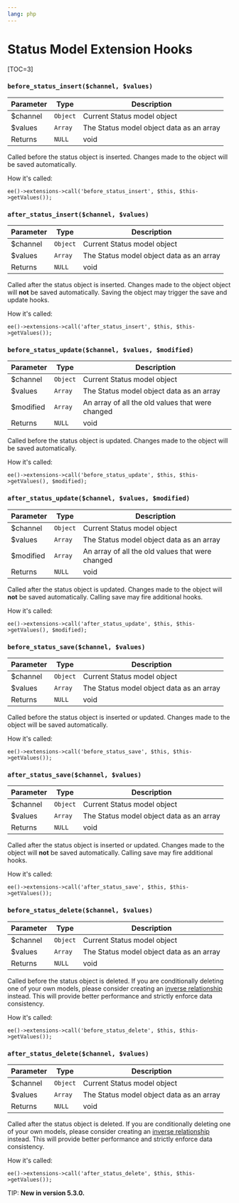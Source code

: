 ```yaml
---
lang: php
---
```


<!--
    This source file is part of the open source project
    ExpressionEngine User Guide (https://github.com/ExpressionEngine/ExpressionEngine-User-Guide)

    @link      https://expressionengine.com/
    @copyright Copyright (c) 2003-2020, Packet Tide, LLC (https://packettide.com)
    @license   https://expressionengine.com/license Licensed under Apache License, Version 2.0
-->

# Status Model Extension Hooks

[TOC=3]

### `before_status_insert($channel, $values)`

| Parameter | Type     | Description                              |
| --------- | -------- | -----------------------------------------|
| \$channel | `Object` | Current Status model object              |
| \$values  | `Array`  | The Status model object data as an array |
| Returns   | `NULL`   | void                                     |

Called before the status object is inserted. Changes made to the object will be saved automatically.

How it's called:

    ee()->extensions->call('before_status_insert', $this, $this->getValues());

### `after_status_insert($channel, $values)`

| Parameter | Type     | Description                              |
| --------- | -------- | -----------------------------------------|
| \$channel | `Object` | Current Status model object              |
| \$values  | `Array`  | The Status model object data as an array |
| Returns   | `NULL`   | void                                     |

Called after the status object is inserted. Changes made to the object object will **not** be saved automatically. Saving the object may trigger the save and update hooks.

How it's called:

    ee()->extensions->call('after_status_insert', $this, $this->getValues());

### `before_status_update($channel, $values, $modified)`

| Parameter  | Type     | Description                                      |
| ---------- | -------- | -------------------------------------------------|
| \$channel  | `Object` | Current Status model object                      |
| \$values   | `Array`  | The Status model object data as an array         |
| \$modified | `Array`  | An array of all the old values that were changed |
| Returns    | `NULL`   | void                                             |

Called before the status object is updated. Changes made to the object will be saved automatically.

How it's called:

    ee()->extensions->call('before_status_update', $this, $this->getValues(), $modified);

### `after_status_update($channel, $values, $modified)`

| Parameter  | Type     | Description                                      |
| ---------- | -------- | -------------------------------------------------|
| \$channel  | `Object` | Current Status model object                      |
| \$values   | `Array`  | The Status model object data as an array         |
| \$modified | `Array`  | An array of all the old values that were changed |
| Returns    | `NULL`   | void                                             |

Called after the status object is updated. Changes made to the object will **not** be saved automatically. Calling save may fire additional hooks.

How it's called:

    ee()->extensions->call('after_status_update', $this, $this->getValues(), $modified);

### `before_status_save($channel, $values)`

| Parameter | Type     | Description                              |
| --------- | -------- | -----------------------------------------|
| \$channel | `Object` | Current Status model object              |
| \$values  | `Array`  | The Status model object data as an array |
| Returns   | `NULL`   | void                                     |

Called before the status object is inserted or updated. Changes made to the object will be saved automatically.

How it's called:

    ee()->extensions->call('before_status_save', $this, $this->getValues());

### `after_status_save($channel, $values)`

| Parameter | Type     | Description                              |
| --------- | -------- | -----------------------------------------|
| \$channel | `Object` | Current Status model object              |
| \$values  | `Array`  | The Status model object data as an array |
| Returns   | `NULL`   | void                                     |

Called after the status object is inserted or updated. Changes made to the object will **not** be saved automatically. Calling save may fire additional hooks.

How it's called:

    ee()->extensions->call('after_status_save', $this, $this->getValues());

### `before_status_delete($channel, $values)`

| Parameter | Type     | Description                              |
| --------- | -------- | -----------------------------------------|
| \$channel | `Object` | Current Status model object              |
| \$values  | `Array`  | The Status model object data as an array |
| Returns   | `NULL`   | void                                     |

Called before the status object is deleted. If you are conditionally deleting one of your own models, please consider creating an [inverse relationship](development/services/model/relating-models.md#inverse-relationships) instead. This will provide better performance and strictly enforce data consistency.

How it's called:

    ee()->extensions->call('before_status_delete', $this, $this->getValues());

### `after_status_delete($channel, $values)`

| Parameter | Type     | Description                              |
| --------- | -------- | -----------------------------------------|
| \$channel | `Object` | Current Status model object              |
| \$values  | `Array`  | The Status model object data as an array |
| Returns   | `NULL`   | void                                     |

Called after the status object is deleted. If you are conditionally deleting one of your own models, please consider creating an [inverse relationship](development/services/model/relating-models.md#inverse-relationships) instead. This will provide better performance and strictly enforce data consistency.

How it's called:

    ee()->extensions->call('after_status_delete', $this, $this->getValues());

TIP: **New in version 5.3.0.**
